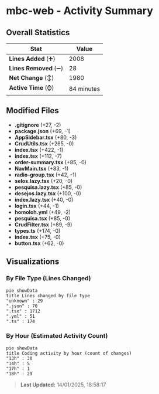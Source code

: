 # mbc-web - Activity Summary 

## Overall Statistics

| Stat                   | Value                                                             |
| ---------------------- | ----------------------------------------------------------------- |
| **Lines Added** (➕)   | 2008                                          |
| **Lines Removed** (➖) | 28                                        |
| **Net Change** (↕)    | 1980                |
| **Active Time** (⌚)   | 84 minutes |


## Modified Files
- **.gitignore** (+27, -2)
- **package.json** (+69, -1)
- **AppSidebar.tsx** (+80, -3)
- **CrudUtils.tsx** (+265, -0)
- **index.tsx** (+422, -1)
- **index.tsx** (+112, -7)
- **order-summary.tsx** (+85, -0)
- **NavMain.tsx** (+83, -1)
- **radio-group.tsx** (+42, -1)
- **selos.lazy.tsx** (+20, -0)
- **pesquisa.lazy.tsx** (+85, -0)
- **desejos.lazy.tsx** (+100, -0)
- **index.lazy.tsx** (+40, -0)
- **login.tsx** (+44, -1)
- **homoloh.yml** (+49, -2)
- **pesquisa.tsx** (+85, -0)
- **CrudFilter.tsx** (+89, -9)
- **types.ts** (+174, -0)
- **index.tsx** (+75, -0)
- **button.tsx** (+62, -0)

## Visualizations

### By File Type (Lines Changed)

```mermaid
pie showData
title Lines changed by file type
"unknown" : 29
".json" : 70
".tsx" : 1712
".yml" : 51
".ts" : 174
```

### By Hour (Estimated Activity Count)

```mermaid
pie showData
title Coding activity by hour (count of changes)
"13h" : 30
"14h" : 5
"17h" : 1
"18h" : 29
```


> **Last Updated:** 14/01/2025, 18:58:17